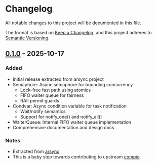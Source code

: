 # Changelog

All notable changes to this project will be documented in this file.

The format is based on [Keep a Changelog](https://keepachangelog.com/en/1.0.0/),
and this project adheres to [Semantic Versioning](https://semver.org/spec/v2.0.0.html).

## [0.1.0] - 2025-10-17

### Added
- Initial release extracted from arsync project
- Semaphore: Async semaphore for bounding concurrency
  - Lock-free fast path using atomics
  - FIFO waiter queue for fairness
  - RAII permit guards
- Condvar: Async condition variable for task notification
  - Wait/notify semantics
  - Support for notify_one() and notify_all()
- WaiterQueue: Internal FIFO waiter queue implementation
- Comprehensive documentation and design docs

### Notes
- Extracted from [arsync](https://github.com/jmalicki/arsync)
- This is a baby step towards contributing to upstream [compio](https://github.com/compio-rs/compio)

[0.1.0]: https://github.com/jmalicki/compio-sync/releases/tag/v0.1.0

